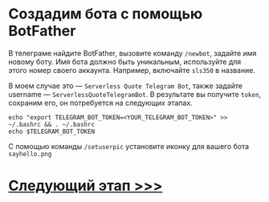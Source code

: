 # Создадим бота с помощью BotFather
В телеграме найдите BotFather, вызовите команду `/newbot`, задайте имя новому боту.
Имя бота должно быть уникальным, используйте для этого номер своего аккаунта. 
Например, включайте `sls350` в название. 

В моем случае это — `Serverless Quote Telegram Bot`, 
также задайте username — `ServerlessQuoteTelegramBot`. 
В результате вы получите `token`, сохраним его, он потребуется на следующих этапах.

    echo "export TELEGRAM_BOT_TOKEN=<YOUR_TELEGRAM_BOT_TOKEN>" >> ~/.bashrc && . ~/.bashrc
    echo $TELEGRAM_BOT_TOKEN

С помощью команды `/setuserpic` установите иконку для вашего бота `sayhello.png`

# [Следующий этап >>>](../02-create-service-account/README.md)
